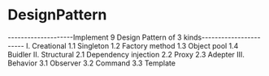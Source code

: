 # DesignPattern

--------------------Implement 9 Design Pattern of 3 kinds-----------------------
I. Creational
    1.1 Singleton
    1.2 Factory method
    1.3 Object pool
    1.4 Buidler
II. Structural
    2.1 Dependency injection
    2.2 Proxy
    2.3 Adepter
III. Behavior 
    3.1 Observer
    3.2 Command
    3.3 Template
